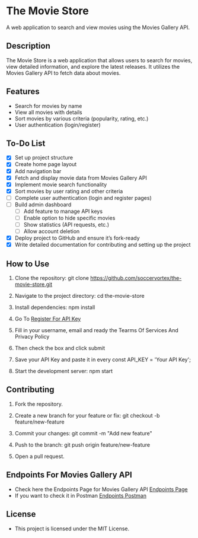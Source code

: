 # The Movie Store
 A web application to search and view movies using the Movies Gallery API.

## Description
The Movie Store is a web application that allows users to search for movies, view detailed information, and explore the latest releases. It utilizes the Movies Gallery API to fetch data about movies.

## Features
- Search for movies by name
- View all movies with details
- Sort movies by various criteria (popularity, rating, etc.)
- User authentication (login/register)

## To-Do List
- [x] Set up project structure
- [x] Create home page layout
- [x] Add navigation bar
- [x] Fetch and display movie data from Movies Gallery API
- [x] Implement movie search functionality
- [x] Sort movies by user rating and other criteria
- [ ] Complete user authentication (login and register pages)
- [ ] Build admin dashboard
   - [ ] Add feature to manage API keys
   - [ ] Enable option to hide specific movies
   - [ ] Show statistics (API requests, etc.)
   - [ ] Allow account deletion
- [x] Deploy project to GitHub and ensure it’s fork-ready
- [x] Write detailed documentation for contributing and setting up the project

## How to Use
1. Clone the repository: git clone https://github.com/soccervortex/the-movie-store.git

2. Navigate to the project directory: cd the-movie-store

3. Install dependencies: npm install

4. Go To [Register For API Key](https://movieapi-v2ft.onrender.com/api/register)

5. Fill in your username, email and ready the Tearms Of Services And Privacy Policy

6. Then check the box and click submit

7. Save your API Key and paste it in every const API_KEY = 'Your API Key';

8. Start the development server: npm start

## Contributing
1. Fork the repository.

2. Create a new branch for your feature or fix: git checkout -b feature/new-feature

3. Commit your changes: git commit -m "Add new feature"

4. Push to the branch: git push origin feature/new-feature

5. Open a pull request.

## Endpoints For Movies Gallery API

- Check here the Endpoints Page for Movies Gallery API [Endpoints Page](https://portal.fabrixapi.com/movie-gallery-api-b8sr8/api/movie-gallery-api-96evz/endpoint)
- If you want to check it in Postman [Endpoints Postman](https://www.postman.com/xottikmw/movie-api/documentation/j48ines/movie-api?workspaceId=637011f6-87a4-4718-a6cb-0093be55eeb0)

## License
- This project is licensed under the MIT License.

